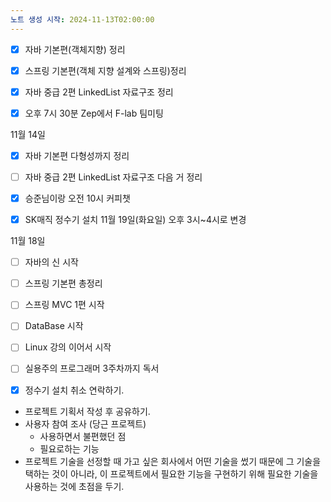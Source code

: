 ```yaml
---
노트 생성 시작: 2024-11-13T02:00:00
---
```

- [x] 자바 기본편(객체지향) 정리
- [x] 스프링 기본편(객체 지향 설계와 스프링)정리

- [x] 자바 중급 2편 LinkedList 자료구조 정리
- [x] 오후 7시 30분 Zep에서 F-lab 팀미팅


11월 14일
- [x] 자바 기본편 다형성까지 정리
- [ ] 자바 중급 2편 LinkedList 자료구조 다음 거 정리
- [x] 승준님이랑 오전 10시 커피챗 
- [x] SK매직 정수기 설치 11월 19일(화요일) 오후 3시~4시로 변경


11월 18일
- [ ] 자바의 신 시작
- [ ] 스프링 기본편 총정리
- [ ] 스프링 MVC 1편 시작
- [ ] DataBase 시작
- [ ] Linux 강의 이어서 시작
- [ ] 실용주의 프로그래머 3주차까지 독서
- [x] 정수기 설치 취소 연락하기.






- 프로젝트 기획서 작성 후 공유하기.
- 사용자 참여 조사 (당근 프로젝트)
	- 사용하면서 불편했던 점
	- 필요로하는 기능
- 프로젝트 기술을 선정할 때 가고 싶은 회사에서 어떤 기술을 썼기 때문에 그 기술을 택하는 것이 아니라, 이 프로젝트에서 필요한 기능을 구현하기 위해 필요한 기술을 사용하는 것에 초점을 두기.